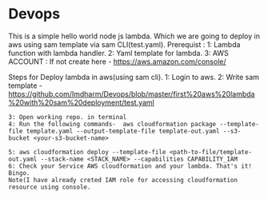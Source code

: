 # Devops
This is a simple hello world node js lambda. Which we are going to deploy in aws using sam template via sam CLI(test.yaml).
Prerequist :
   1: Lambda function with lambda handler.
   2: Yaml template for lambda. 
   3: AWS ACCOUNT : If not create here - https://aws.amazon.com/console/
   

Steps for Deploy lambda in aws(using sam cli).
    1: Login to aws.
    2: Write sam template -  https://github.com/Imdharm/Devops/blob/master/first%20aws%20lambda%20with%20sam%20deployment/test.yaml

    3: Open working repo. in terminal 
    4: Run the following commands-  aws cloudformation package --template-file template.yaml --output-template-file template-out.yaml --s3-bucket <your-s3-bucket-name>
    
    5: aws cloudformation deploy --template-file <path-to-file/template-out.yaml --stack-name <STACK_NAME> --capabilities CAPABILITY_IAM
    6: Check your Service AWS cloudformation and your lambda. That's it! Bingo. 
    Note(I have already creted IAM role for accessing cloudformation resource using console. 
